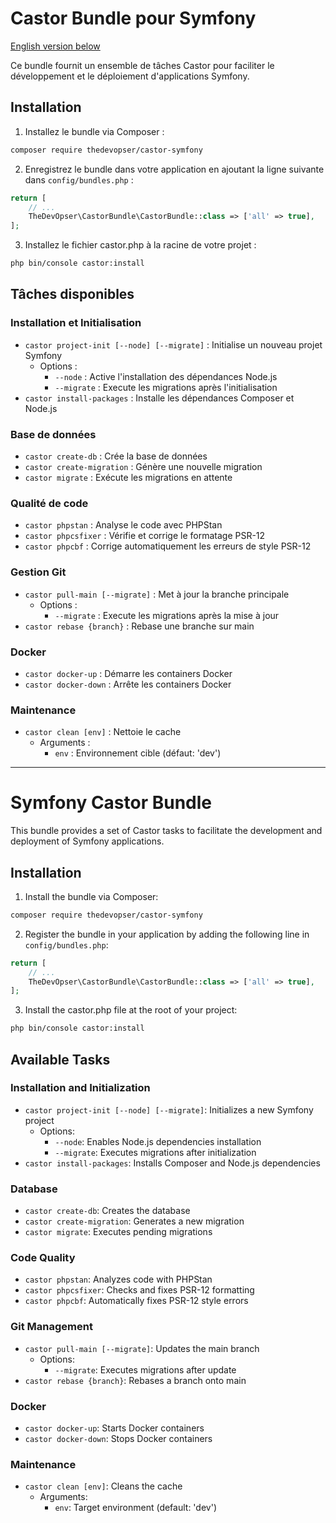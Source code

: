 # Castor Bundle pour Symfony

[English version below](#symfony-castor-bundle)

Ce bundle fournit un ensemble de tâches Castor pour faciliter le développement et le déploiement d'applications Symfony.

## Installation

1. Installez le bundle via Composer :
```bash
composer require thedevopser/castor-symfony
```

2. Enregistrez le bundle dans votre application en ajoutant la ligne suivante dans `config/bundles.php` :
```php
return [
    // ...
    TheDevOpser\CastorBundle\CastorBundle::class => ['all' => true],
];
```

3. Installez le fichier castor.php à la racine de votre projet :
```bash
php bin/console castor:install
```

## Tâches disponibles

### Installation et Initialisation

- `castor project-init [--node] [--migrate]` : Initialise un nouveau projet Symfony
    - Options :
        - `--node` : Active l'installation des dépendances Node.js
        - `--migrate` : Execute les migrations après l'initialisation
- `castor install-packages` : Installe les dépendances Composer et Node.js

### Base de données

- `castor create-db` : Crée la base de données
- `castor create-migration` : Génère une nouvelle migration
- `castor migrate` : Exécute les migrations en attente

### Qualité de code

- `castor phpstan` : Analyse le code avec PHPStan
- `castor phpcsfixer` : Vérifie et corrige le formatage PSR-12
- `castor phpcbf` : Corrige automatiquement les erreurs de style PSR-12

### Gestion Git

- `castor pull-main [--migrate]` : Met à jour la branche principale
    - Options :
        - `--migrate` : Execute les migrations après la mise à jour
- `castor rebase {branch}` : Rebase une branche sur main

### Docker

- `castor docker-up` : Démarre les containers Docker
- `castor docker-down` : Arrête les containers Docker

### Maintenance

- `castor clean [env]` : Nettoie le cache
    - Arguments :
        - `env` : Environnement cible (défaut: 'dev')

---

# Symfony Castor Bundle

This bundle provides a set of Castor tasks to facilitate the development and deployment of Symfony applications.

## Installation

1. Install the bundle via Composer:
```bash
composer require thedevopser/castor-symfony
```

2. Register the bundle in your application by adding the following line in `config/bundles.php`:
```php
return [
    // ...
    TheDevOpser\CastorBundle\CastorBundle::class => ['all' => true],
];
```

3. Install the castor.php file at the root of your project:
```bash
php bin/console castor:install
```

## Available Tasks

### Installation and Initialization

- `castor project-init [--node] [--migrate]`: Initializes a new Symfony project
    - Options:
        - `--node`: Enables Node.js dependencies installation
        - `--migrate`: Executes migrations after initialization
- `castor install-packages`: Installs Composer and Node.js dependencies

### Database

- `castor create-db`: Creates the database
- `castor create-migration`: Generates a new migration
- `castor migrate`: Executes pending migrations

### Code Quality

- `castor phpstan`: Analyzes code with PHPStan
- `castor phpcsfixer`: Checks and fixes PSR-12 formatting
- `castor phpcbf`: Automatically fixes PSR-12 style errors

### Git Management

- `castor pull-main [--migrate]`: Updates the main branch
    - Options:
        - `--migrate`: Executes migrations after update
- `castor rebase {branch}`: Rebases a branch onto main

### Docker

- `castor docker-up`: Starts Docker containers
- `castor docker-down`: Stops Docker containers

### Maintenance

- `castor clean [env]`: Cleans the cache
    - Arguments:
        - `env`: Target environment (default: 'dev')